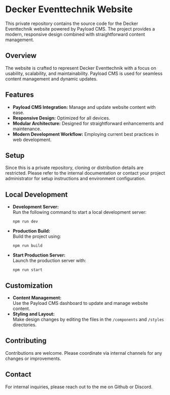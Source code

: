 # Decker Eventtechnik Website

This private repository contains the source code for the Decker Eventtechnik website powered by Payload CMS. The project provides a modern, responsive design combined with straightforward content management.

## Overview

The website is crafted to represent Decker Eventtechnik with a focus on usability, scalability, and maintainability. Payload CMS is used for seamless content management and dynamic updates.

## Features

- **Payload CMS Integration:** Manage and update website content with ease.
- **Responsive Design:** Optimized for all devices.
- **Modular Architecture:** Designed for straightforward enhancements and maintenance.
- **Modern Development Workflow:** Employing current best practices in web development.

## Setup

Since this is a private repository, cloning or distribution details are restricted. Please refer to the internal documentation or contact your project administrator for setup instructions and environment configuration.

## Local Development

- **Development Server:**  
  Run the following command to start a local development server:
  ```
  npm run dev
  ```
- **Production Build:**  
  Build the project using:
  ```
  npm run build
  ```
- **Start Production Server:**  
  Launch the production server with:
  ```
  npm run start
  ```

## Customization

- **Content Management:**  
  Use the Payload CMS dashboard to update and manage website content.
- **Styling and Layout:**  
  Make design changes by editing the files in the `/components` and `/styles` directories.

## Contributing

Contributions are welcome. Please coordinate via internal channels for any changes or improvements.

## Contact

For internal inquiries, please reach out to the me on Github or Discord.

